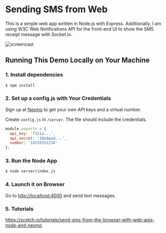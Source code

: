 # Sending SMS from Web

This is a simple web app written in Node.js with Express.
Additionally, I am using W3C Web Notifications API for the front-end UI to show the SMS receipt message with Socket.io.

![screencast](public/images/nexmo-sms-notification-demo.gif)

## Running This Demo Locally on Your Machine

### 1. Install dependencies

```bash
$ npm install
```

### 2. Set up a config.js with Your Credentials

Sign up at [Nexmo](https://nexmo.com) to get your own API keys and a virtual number.

Create `config.js` in `/server`. The file should include the credentials.

```javascript
module.exports = {
  api_key: 'f321a...',
  api_secret: '18e9aad...',
  number: '14155551234'
};
```

### 3. Run the Node App

```bash
$ node server/index.js
```

### 4. Launch it on Browser

Go to [http://localhost:4000](http://localhost:4000) and send text messages.

### 5.  Tutorials 
https://scotch.io/tutorials/send-sms-from-the-browser-with-web-apis-node-and-nexmo
